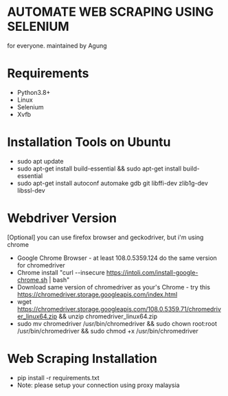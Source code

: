 # AUTOMATE WEB SCRAPING USING SELENIUM #
for everyone. maintained by Agung

# Requirements #
- Python3.8+
- Linux
- Selenium
- Xvfb

# Installation Tools on Ubuntu #
- sudo apt update
- sudo apt-get install build-essential && sudo apt-get install build-essential
- sudo apt-get install autoconf automake gdb git libffi-dev zlib1g-dev libssl-dev

# Webdriver Version #
[Optional] you can use firefox browser and geckodriver, but i'm using chrome
- Google Chrome Browser - at least 108.0.5359.124 do the same version for chromedriver
- Chrome install "curl --insecure https://intoli.com/install-google-chrome.sh | bash"
- Download same version of chromedriver as your's Chrome - try this https://chromedriver.storage.googleapis.com/index.html
- wget https://chromedriver.storage.googleapis.com/108.0.5359.71/chromedriver_linux64.zip && unzip chromedriver_linux64.zip
- sudo mv chromedriver /usr/bin/chromedriver && sudo chown root:root /usr/bin/chromedriver && sudo chmod +x /usr/bin/chromedriver

# Web Scraping Installation #
- pip install -r requirements.txt
- Note: please setup your connection using proxy malaysia